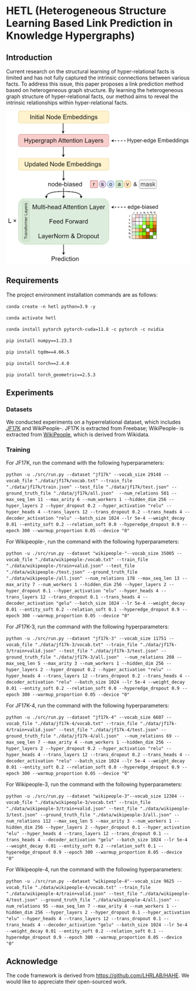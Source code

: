 # HETL (Heterogeneous Structure Learning Based Link Prediction in Knowledge Hypergraphs)

## Introduction

Current research on the structural learning of hyper-relational facts is limited and has not fully captured the intrinsic connections between various facts. To address this issue, this paper proposes a link prediction method based on heterogeneous graph structure. By learning the heterogeneous graph structure of hyper-relational facts, our method aims to reveal the intrinsic relationships within hyper-relational facts.

<img src="./figs/framework.png" alt="The framework of our model." style="zoom: 67%;" />

## Requirements

The project environment installation commands are as follows:

`conda create -n hetl python=3.9 -y`

`conda activate hetl`

`conda install pytorch pytorch-cuda=11.8 -c pytorch -c nvidia`

`pip install numpy==1.23.3`

`pip install tqdm==4.66.5`

`pip install torch==2.4.0`

`pip install torch_geometric==2.5.3`

## Experiments

### Datasets

We conducted experiments on a hyperrelational dataset, which includes [JF17K](https://www.dropbox.com/scl/fo/684syl42ep9fhfmjg8d2j/AGTsm9mS9LEViSdckg6hO00?rlkey=rbqj742cfcm20baj1b2y9si52&e=1&dl=0) and WikiPeople-. JF17K is extracted from Freebase; WikiPeople- is extracted from [WikiPeople](https://github.com/gsp2014/WikiPeople), which is derived from Wikidata.

### Training

For JF17K, run the command with the following hyperparameters:

`python -u ./src/run.py --dataset "jf17k" --vocab_size 29148 --vocab_file "./data/jf17k/vocab.txt" --train_file "./data/jf17k/train.json" --test_file "./data/jf17k/test.json" --ground_truth_file "./data/jf17k/all.json"  --num_relations 501 --max_seq_len 11 --max_arity 6 --num_workers 1 --hidden_dim 256 --hyper_layers 2 --hyper_dropout 0.2 --hyper_activation "relu" --hyper_heads 4 --trans_layers 12 --trans_dropout 0.2 --trans_heads 4 --decoder_activation "relu" --batch_size 1024 --lr 5e-4 --weight_decay 0.01 --entity_soft 0.2 --relation_soft 0.0 --hyperedge_dropout 0.9 --epoch 300 --warmup_proportion 0.05 --device "0"`

For Wikipeople-, run the command with the following hyperparameters:

`python -u ./src/run.py --dataset "wikipeople-"--vocab_size 35005 --vocab_file "./data/wikipeople-/vocab.txt" --train_file "./data/wikipeople-/train+valid.json" --test_file "./data/wikipeople-/test.json" --ground_truth_file "./data/wikipeople-/all.json" --num_relations 178 --max_seq_len 13 --max_arity 7 --num_workers 1 --hidden_dim 256 --hyper_layers 2 --hyper_dropout 0.1 --hyper_activation "elu" --hyper_heads 4 --trans_layers 12 --trans_dropout 0.1 --trans_heads 4 --decoder_activation "gelu" --batch_size 1024 --lr 5e-4 --weight_decay 0.01 --entity_soft 0.2 --relation_soft 0.1 --hyperedge_dropout 0.9 --epoch 300 --warmup_proportion 0.05 --device "0"`

For JF17K-3, run the command with the following hyperparameters:

`python -u ./src/run.py --dataset "jf17k-3" --vocab_size 11751 --vocab_file "./data/jf17k-3/vocab.txt" --train_file "./data/jf17k-3/train+valid.json" --test_file "./data/jf17k-3/test.json" --ground_truth_file "./data/jf17k-3/all.json"  --num_relations 208 --max_seq_len 5 --max_arity 3 --num_workers 1 --hidden_dim 256 --hyper_layers 2 --hyper_dropout 0.2 --hyper_activation "relu" --hyper_heads 4 --trans_layers 12 --trans_dropout 0.2 --trans_heads 4 --decoder_activation "relu" --batch_size 1024 --lr 5e-4 --weight_decay 0.01 --entity_soft 0.2 --relation_soft 0.0 --hyperedge_dropout 0.9 --epoch 300 --warmup_proportion 0.05 --device "0"`

For JF17K-4, run the command with the following hyperparameters:

`python -u ./src/run.py --dataset "jf17k-4" --vocab_size 6607 --vocab_file "./data/jf17k-4/vocab.txt" --train_file "./data/jf17k-4/train+valid.json" --test_file "./data/jf17k-4/test.json" --ground_truth_file "./data/jf17k-4/all.json"  --num_relations 69 --max_seq_len 7 --max_arity 4 --num_workers 1 --hidden_dim 256 --hyper_layers 2 --hyper_dropout 0.2 --hyper_activation "relu" --hyper_heads 4 --trans_layers 12 --trans_dropout 0.2 --trans_heads 4 --decoder_activation "relu" --batch_size 1024 --lr 5e-4 --weight_decay 0.01 --entity_soft 0.2 --relation_soft 0.0 --hyperedge_dropout 0.9 --epoch 300 --warmup_proportion 0.05 --device "0"`

For Wikipeople-3, run the command with the following hyperparameters:

`python -u ./src/run.py --dataset "wikipeople-3"--vocab_size 12384 --vocab_file "./data/wikipeople-3/vocab.txt" --train_file "./data/wikipeople-3/train+valid.json" --test_file "./data/wikipeople-3/test.json" --ground_truth_file "./data/wikipeople-3/all.json" --num_relations 112 --max_seq_len 5 --max_arity 3 --num_workers 1 --hidden_dim 256 --hyper_layers 2 --hyper_dropout 0.1 --hyper_activation "elu" --hyper_heads 4 --trans_layers 12 --trans_dropout 0.1 --trans_heads 4 --decoder_activation "gelu" --batch_size 1024 --lr 5e-4 --weight_decay 0.01 --entity_soft 0.2 --relation_soft 0.1 --hyperedge_dropout 0.9 --epoch 300 --warmup_proportion 0.05 --device "0"`

For Wikipeople-4, run the command with the following hyperparameters:

`python -u ./src/run.py --dataset "wikipeople-4"--vocab_size 9625 --vocab_file "./data/wikipeople-4/vocab.txt" --train_file "./data/wikipeople-4/train+valid.json" --test_file "./data/wikipeople-4/test.json" --ground_truth_file "./data/wikipeople-4/all.json" --num_relations 95 --max_seq_len 7 --max_arity 4 --num_workers 1 --hidden_dim 256 --hyper_layers 2 --hyper_dropout 0.1 --hyper_activation "elu" --hyper_heads 4 --trans_layers 12 --trans_dropout 0.1 --trans_heads 4 --decoder_activation "gelu" --batch_size 1024 --lr 5e-4 --weight_decay 0.01 --entity_soft 0.2 --relation_soft 0.1 --hyperedge_dropout 0.9 --epoch 300 --warmup_proportion 0.05 --device "0"`

## Acknowledge

The code framework is derived from https://github.com/LHRLAB/HAHE. We would like to appreciate their open-sourced work.